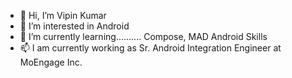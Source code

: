 - 👋 Hi, I’m Vipin Kumar
- 👀 I’m interested in Android
- 🌱 I’m currently learning.......... Compose, MAD Android Skills
- 📫 I am currently working as Sr. Android Integration Engineer at MoEngage Inc.

